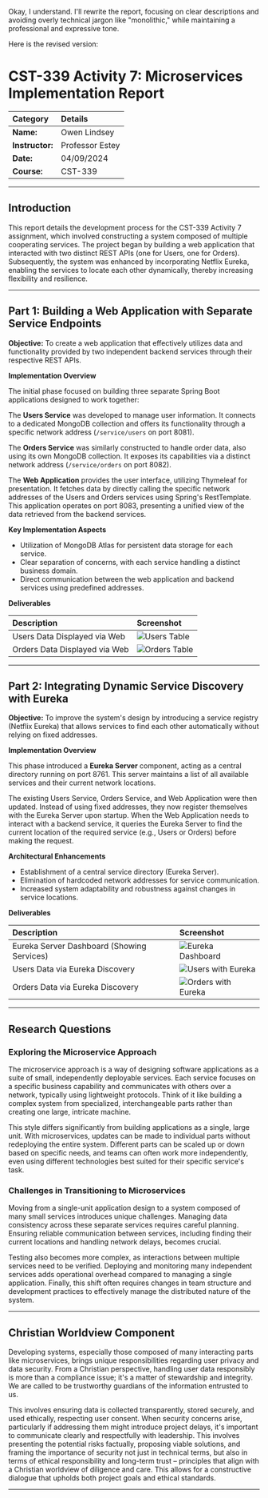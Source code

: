 
Okay, I understand. I'll rewrite the report, focusing on clear descriptions and avoiding overly technical jargon like "monolithic," while maintaining a professional and expressive tone.

Here is the revised version:

# CST-339 Activity 7: Microservices Implementation Report

| Category      | Details             |
| :------------ | :------------------ |
| **Name:**       | Owen Lindsey        |
| **Instructor:** | Professor Estey     |
| **Date:**       | 04/09/2024         |
| **Course:**     | CST-339             |

---

## Introduction

This report details the development process for the CST-339 Activity 7 assignment, which involved constructing a system composed of multiple cooperating services. The project began by building a web application that interacted with two distinct REST APIs (one for Users, one for Orders). Subsequently, the system was enhanced by incorporating Netflix Eureka, enabling the services to locate each other dynamically, thereby increasing flexibility and resilience.

---

## Part 1: Building a Web Application with Separate Service Endpoints

**Objective:** To create a web application that effectively utilizes data and functionality provided by two independent backend services through their respective REST APIs.

**Implementation Overview**

The initial phase focused on building three separate Spring Boot applications designed to work together:

The **Users Service** was developed to manage user information. It connects to a dedicated MongoDB collection and offers its functionality through a specific network address (`/service/users` on port 8081).

The **Orders Service** was similarly constructed to handle order data, also using its own MongoDB collection. It exposes its capabilities via a distinct network address (`/service/orders` on port 8082).

The **Web Application** provides the user interface, utilizing Thymeleaf for presentation. It fetches data by directly calling the specific network addresses of the Users and Orders services using Spring's RestTemplate. This application operates on port 8083, presenting a unified view of the data retrieved from the backend services.

**Key Implementation Aspects**
- Utilization of MongoDB Atlas for persistent data storage for each service.
- Clear separation of concerns, with each service handling a distinct business domain.
- Direct communication between the web application and backend services using predefined addresses.

**Deliverables**

| Description                  | Screenshot                               |
| :--------------------------- | :--------------------------------------- |
| Users Data Displayed via Web | ![Users Table](docs/Users8081.png)       |
| Orders Data Displayed via Web | ![Orders Table](docs/Orders8081.png)     |

---

## Part 2: Integrating Dynamic Service Discovery with Eureka

**Objective:** To improve the system's design by introducing a service registry (Netflix Eureka) that allows services to find each other automatically without relying on fixed addresses.

**Implementation Overview**

This phase introduced a **Eureka Server** component, acting as a central directory running on port 8761. This server maintains a list of all available services and their current network locations.

The existing Users Service, Orders Service, and Web Application were then updated. Instead of using fixed addresses, they now register themselves with the Eureka Server upon startup. When the Web Application needs to interact with a backend service, it queries the Eureka Server to find the current location of the required service (e.g., Users or Orders) before making the request.

**Architectural Enhancements**
- Establishment of a central service directory (Eureka Server).
- Elimination of hardcoded network addresses for service communication.
- Increased system adaptability and robustness against changes in service locations.

**Deliverables**

| Description                               | Screenshot                                 |
| :---------------------------------------- | :----------------------------------------- |
| Eureka Server Dashboard (Showing Services) | ![Eureka Dashboard](docs/Eureka.png)       |
| Users Data via Eureka Discovery           | ![Users with Eureka](docs/Users8083.png)   |
| Orders Data via Eureka Discovery          | ![Orders with Eureka](docs/Orders8083.png) |

---

## Research Questions

### Exploring the Microservice Approach

The microservice approach is a way of designing software applications as a suite of small, independently deployable services. Each service focuses on a specific business capability and communicates with others over a network, typically using lightweight protocols. Think of it like building a complex system from specialized, interchangeable parts rather than creating one large, intricate machine.

This style differs significantly from building applications as a single, large unit. With microservices, updates can be made to individual parts without redeploying the entire system. Different parts can be scaled up or down based on specific needs, and teams can often work more independently, even using different technologies best suited for their specific service's task.

### Challenges in Transitioning to Microservices

Moving from a single-unit application design to a system composed of many small services introduces unique challenges. Managing data consistency across these separate services requires careful planning. Ensuring reliable communication between services, including finding their current locations and handling network delays, becomes crucial.

Testing also becomes more complex, as interactions between multiple services need to be verified. Deploying and monitoring many independent services adds operational overhead compared to managing a single application. Finally, this shift often requires changes in team structure and development practices to effectively manage the distributed nature of the system.

---

## Christian Worldview Component

Developing systems, especially those composed of many interacting parts like microservices, brings unique responsibilities regarding user privacy and data security. From a Christian perspective, handling user data responsibly is more than a compliance issue; it's a matter of stewardship and integrity. We are called to be trustworthy guardians of the information entrusted to us.

This involves ensuring data is collected transparently, stored securely, and used ethically, respecting user consent. When security concerns arise, particularly if addressing them might introduce project delays, it's important to communicate clearly and respectfully with leadership. This involves presenting the potential risks factually, proposing viable solutions, and framing the importance of security not just in technical terms, but also in terms of ethical responsibility and long-term trust – principles that align with a Christian worldview of diligence and care. This allows for a constructive dialogue that upholds both project goals and ethical standards.

---
